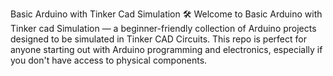Basic Arduino with Tinker Cad Simulation 🛠️
Welcome to Basic Arduino with Tinker cad Simulation — a beginner-friendly collection of Arduino projects designed to be simulated in Tinker CAD Circuits. This repo is perfect for anyone starting out with Arduino programming and electronics, especially if you don't have access to physical components.
